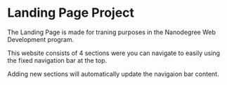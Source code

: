 # Landing Page Project
The Landing Page is made for traning purposes in the Nanodegree Web Development program.

This website consists of 4 sections were you can navigate to easily using the fixed navigation bar at the top.

Adding new sections will automatically update the navigaion bar content.
